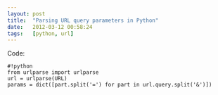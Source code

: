 ```yaml
---
layout: post
title:  "Parsing URL query parameters in Python"
date:   2012-03-12 00:58:24
tags:   [python, url]
---
```



Code:

    #!python
    from urlparse import urlparse
    url = urlparse(URL)
    params = dict([part.split('=') for part in url.query.split('&')])
